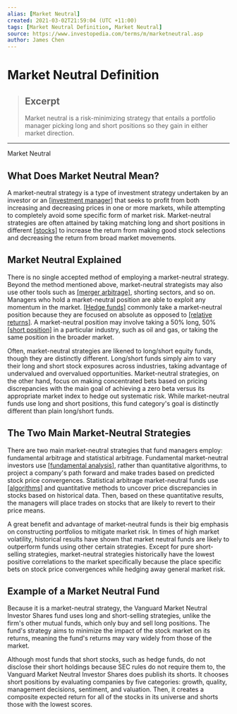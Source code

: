 ```yaml
---
alias: [Market Neutral]
created: 2021-03-02T21:59:04 (UTC +11:00)
tags: [Market Neutral Definition, Market Neutral]
source: https://www.investopedia.com/terms/m/marketneutral.asp
author: James Chen
---
```


# Market Neutral Definition

> ## Excerpt
> Market neutral is a risk-minimizing strategy that entails a portfolio manager picking long and short positions so they gain in either market direction.

---

Market Neutral
## What Does Market Neutral Mean?

A market-neutral strategy is a type of investment strategy undertaken by an investor or an [[investment manager]](https://www.investopedia.com/terms/i/investment-manager.asp) that seeks to profit from both increasing and decreasing prices in one or more markets, while attempting to completely avoid some specific form of market risk. Market-neutral strategies are often attained by taking matching long and short positions in different [[stocks]](https://www.investopedia.com/terms/s/stock.asp) to increase the return from making good stock selections and decreasing the return from broad market movements.

## Market Neutral Explained

There is no single accepted method of employing a market-neutral strategy. Beyond the method mentioned above, market-neutral strategists may also use other tools such as [[merger arbitrage]](https://www.investopedia.com/terms/m/mergerarbitrage.asp), shorting sectors, and so on. Managers who hold a market-neutral position are able to exploit any momentum in the market. [[Hedge funds]](https://www.investopedia.com/terms/h/hedgefund.asp) commonly take a market-neutral position because they are focused on absolute as opposed to [[relative returns]](https://www.investopedia.com/terms/r/relativereturn.asp). A market-neutral position may involve taking a 50% long, 50% [[short position]](https://www.investopedia.com/terms/s/short.asp) in a particular industry, such as oil and gas, or taking the same position in the broader market.

Often, market-neutral strategies are likened to long/short equity funds, though they are distinctly different. Long/short funds simply aim to vary their long and short stock exposures across industries, taking advantage of undervalued and overvalued opportunities. Market-neutral strategies, on the other hand, focus on making concentrated bets based on pricing discrepancies with the main goal of achieving a zero beta versus its appropriate market index to hedge out systematic risk. While market-neutral funds use long and short positions, this fund category's goal is distinctly different than plain long/short funds.

## The Two Main Market-Neutral Strategies

There are two main market-neutral strategies that fund managers employ: fundamental arbitrage and statistical arbitrage. Fundamental market-neutral investors use [[fundamental analysis]](https://www.investopedia.com/terms/f/fundamentalanalysis.asp), rather than quantitative algorithms, to project a company's path forward and make trades based on predicted stock price convergences. Statistical arbitrage market-neutral funds use [[algorithms]](https://www.investopedia.com/terms/a/algorithm.asp) and quantitative methods to uncover price discrepancies in stocks based on historical data. Then, based on these quantitative results, the managers will place trades on stocks that are likely to revert to their price means.

A great benefit and advantage of market-neutral funds is their big emphasis on constructing portfolios to mitigate market risk. In times of high market volatility, historical results have shown that market neutral funds are likely to outperform funds using other certain strategies. Except for pure short-selling strategies, market-neutral strategies historically have the lowest positive correlations to the market specifically because the place specific bets on stock price convergences while hedging away general market risk.

## Example of a Market Neutral Fund

Because it is a market-neutral strategy, the Vanguard Market Neutral Investor Shares fund uses long and short-selling strategies, unlike the firm's other mutual funds, which only buy and sell long positions. The fund's strategy aims to minimize the impact of the stock market on its returns, meaning the fund's returns may vary widely from those of the market.

Although most funds that short stocks, such as hedge funds, do not disclose their short holdings because SEC rules do not require them to, the Vanguard Market Neutral Investor Shares does publish its shorts. It chooses short positions by evaluating companies by five categories: growth, quality, management decisions, sentiment, and valuation. Then, it creates a composite expected return for all of the stocks in its universe and shorts those with the lowest scores.
